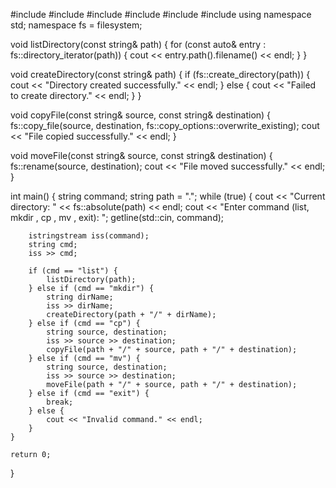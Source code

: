 #include <iostream>
#include <fstream>
#include <sstream>
#include <string>
#include <vector>
#include <filesystem>
using namespace std;
namespace fs = filesystem;

void listDirectory(const string& path) {
    for (const auto& entry : fs::directory_iterator(path)) {
        cout << entry.path().filename() << endl;
    }
}

void createDirectory(const string& path) {
    if (fs::create_directory(path)) {
        cout << "Directory created successfully." << endl;
    } else  {
    cout << "Failed to create directory." << endl;
    }
}

void copyFile(const string& source, const string& destination) {
    fs::copy_file(source, destination, fs::copy_options::overwrite_existing);
    cout << "File copied successfully." << endl;
}

void moveFile(const string& source, const string& destination) {
    fs::rename(source, destination);
    cout << "File moved successfully." << endl;
}

int main() {
    string command;
    string path = ".";
    while (true) {
        cout << "Current directory: " << fs::absolute(path) << endl;
        cout << "Enter command (list, mkdir <name>, cp <source> <destination>, mv <source> <destination>, exit): ";
        getline(std::cin, command);

        istringstream iss(command);
        string cmd;
        iss >> cmd;

        if (cmd == "list") {
            listDirectory(path);
        } else if (cmd == "mkdir") {
            string dirName;
            iss >> dirName;
            createDirectory(path + "/" + dirName);
        } else if (cmd == "cp") {
            string source, destination;
            iss >> source >> destination;
            copyFile(path + "/" + source, path + "/" + destination);
        } else if (cmd == "mv") {
            string source, destination;
            iss >> source >> destination;
            moveFile(path + "/" + source, path + "/" + destination);
        } else if (cmd == "exit") {
            break;
        } else {
            cout << "Invalid command." << endl;
        }
    }

    return 0;
}
